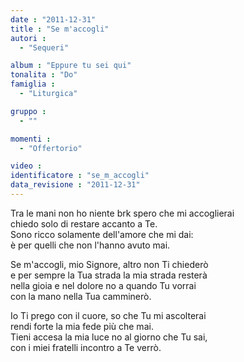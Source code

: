 ```yaml
---
date : "2011-12-31"
title : "Se m'accogli"
autori : 
  - "Sequeri"

album : "Eppure tu sei qui"
tonalita : "Do"
famiglia : 
  - "Liturgica"

gruppo : 
  - ""

momenti : 
  - "Offertorio"

video : 
identificatore : "se_m_accogli"
data_revisione : "2011-12-31"
---
```

  
  
Tra le mani non ho niente brk spero che mi accoglierai  
chiedo solo di restare accanto a Te.   
Sono ricco solamente dell'amore che mi dai:  
è per quelli che non l'hanno avuto mai.   
  
  
Se m'accogli, mio Signore, altro non Ti chiederò  
e per sempre la Tua strada la mia strada resterà  
nella gioia e nel dolore no a quando Tu vorrai  
con la mano nella Tua camminerò.   
  
  
Io Ti prego con il cuore, so che Tu mi ascolterai  
rendi forte la mia fede più che mai.   
Tieni accesa la mia luce no al giorno che Tu sai,   
con i miei fratelli incontro a Te verrò.   
  
  
  
